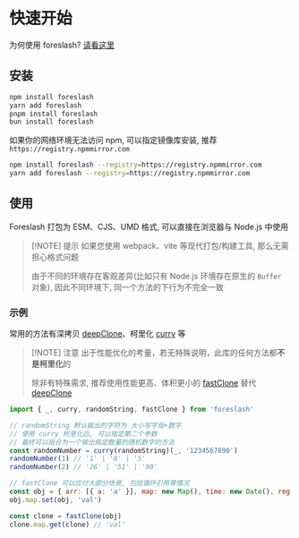 # 快速开始

为何使用 foreslash? [请看这里](./intro.md)

## 安装

```bash
npm install foreslash
yarn add foreslash
pnpm install foreslash
bun install foreslash
```

如果你的网络环境无法访问 npm, 可以指定镜像库安装, 推荐 `https://registry.npmmirror.com`

```bash
npm install foreslash --registry=https://registry.npmmirror.com
yarn add foreslash --registry=https://registry.npmmirror.com
```

## 使用

Foreslash 打包为 ESM、CJS、UMD 格式, 可以直接在浏览器与 Node.js 中使用

> [!NOTE] 提示
> 如果您使用 webpack、vite 等现代打包/构建工具, 那么无需担心格式问题
>
> 由于不同的环境存在客观差异(比如只有 Node.js 环境存在原生的 `Buffer` 对象), 因此不同环境下, 同一个方法的下行为不完全一致

### 示例

常用的方法有深拷贝 [deepClone](../func/object/deepClone)、柯里化 [curry](../func/functional/curry) 等

> [!NOTE] 注意
> 出于性能优化的考量，若无特殊说明，此库的任何方法都**不是柯里化**的
>
> 除非有特殊需求, 推荐使用性能更高、体积更小的 [fastClone](../func/object/deepClone#fastClone) 替代 [deepClone](../func/object/deepClone)

```js {6-8,11-15}
import { _, curry, randomString, fastClone } from 'foreslash'

// randomString 默认输出的字符为 大小写字母+数字
// 使用 curry 柯里化后, 可以指定第二个参数
// 最终可以组合为一个输出指定数量的随机数字的方法
const randomNumber = curry(randomString)(_, '1234567890')
randomNumber(1) // '1' | '0' | '5'
randomNumber(2) // '26' | '51' | '90'

// fastClone 可以应付大部分场景, 包括循环引用等情况
const obj = { arr: [{ a: 'a' }], map: new Map(), time: new Date(), reg: /test/ig }
obj.map.set(obj, 'val')

const clone = fastClone(obj)
clone.map.get(clone) // 'val'
```

##
